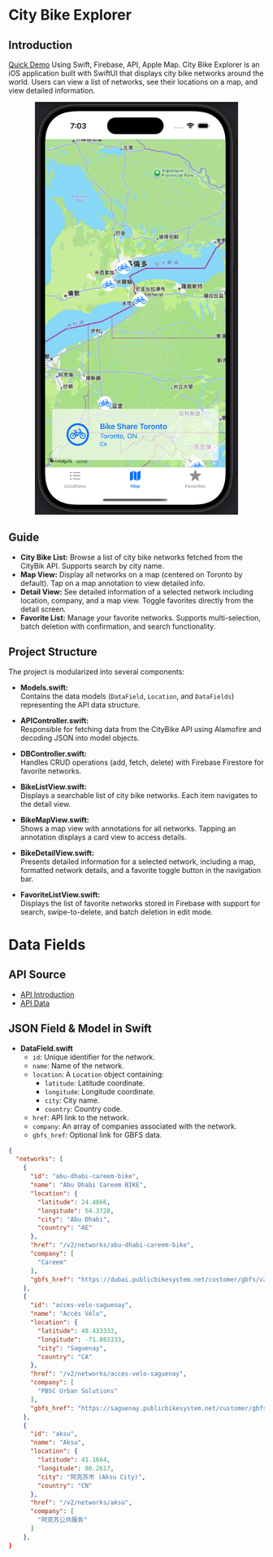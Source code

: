 # City Bike Explorer
## Introduction
[Quick Demo](https://youtu.be/sSgPvKERUy8)
Using Swift, Firebase, API, Apple Map. City Bike Explorer is an iOS application built with SwiftUI that displays city bike networks around the world. Users can view a list of networks, see their locations on a map, and view detailed information.

<div align="center">
    <img src="git/1.png" alt="Home" width="400">
</div>

## Guide
- **City Bike List:** Browse a list of city bike networks fetched from the CityBik API. Supports search by city name.
- **Map View:** Display all networks on a map (centered on Toronto by default). Tap on a map annotation to view detailed info.
- **Detail View:** See detailed information of a selected network including location, company, and a map view. Toggle favorites directly from the detail screen.
- **Favorite List:** Manage your favorite networks. Supports multi-selection, batch deletion with confirmation, and search functionality.


## Project Structure

The project is modularized into several components:

- **Models.swift:**  
  Contains the data models (`DataField`, `Location`, and `DataFields`) representing the API data structure.

- **APIController.swift:**  
  Responsible for fetching data from the CityBike API using Alamofire and decoding JSON into model objects.

- **DBController.swift:**  
  Handles CRUD operations (add, fetch, delete) with Firebase Firestore for favorite networks.

- **BikeListView.swift:**  
  Displays a searchable list of city bike networks. Each item navigates to the detail view.

- **BikeMapView.swift:**  
  Shows a map view with annotations for all networks. Tapping an annotation displays a card view to access details.

- **BikeDetailView.swift:**  
  Presents detailed information for a selected network, including a map, formatted network details, and a favorite toggle button in the navigation bar.

- **FavoriteListView.swift:**  
  Displays the list of favorite networks stored in Firebase with support for search, swipe-to-delete, and batch deletion in edit mode.

# Data Fields
## API Source
- [API Introduction](https://api.citybik.es/v2/?ref=public_apis)
- [API Data](https://api.citybik.es/v2/networks)

## JSON Field & Model in Swift
- **DataField.swift**  
  - `id`: Unique identifier for the network.  
  - `name`: Name of the network.  
  - `location`: A `Location` object containing:
    - `latitude`: Latitude coordinate.
    - `longitude`: Longitude coordinate.
    - `city`: City name.
    - `country`: Country code.
  - `href`: API link to the network.
  - `company`: An array of companies associated with the network.
  - `gbfs_href`: Optional link for GBFS data.
```Json
{
  "networks": [
    {
      "id": "abu-dhabi-careem-bike",
      "name": "Abu Dhabi Careem BIKE",
      "location": {
        "latitude": 24.4866,
        "longitude": 54.3728,
        "city": "Abu Dhabi",
        "country": "AE"
      },
      "href": "/v2/networks/abu-dhabi-careem-bike",
      "company": [
        "Careem"
      ],
      "gbfs_href": "https://dubai.publicbikesystem.net/customer/gbfs/v2/en/gbfs.json"
    },
    {
      "id": "acces-velo-saguenay",
      "name": "Accès Vélo",
      "location": {
        "latitude": 48.433333,
        "longitude": -71.083333,
        "city": "Saguenay",
        "country": "CA"
      },
      "href": "/v2/networks/acces-velo-saguenay",
      "company": [
        "PBSC Urban Solutions"
      ],
      "gbfs_href": "https://saguenay.publicbikesystem.net/customer/gbfs/v2/gbfs.json"
    },
    {
      "id": "aksu",
      "name": "Aksu",
      "location": {
        "latitude": 41.1664,
        "longitude": 80.2617,
        "city": "阿克苏市 (Aksu City)",
        "country": "CN"
      },
      "href": "/v2/networks/aksu",
      "company": [
        "阿克苏公共服务"
      ]
    },
}
```